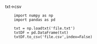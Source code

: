 txt->csv

        import numpy as np
        import pandas as pd
 
        txt = np.loadtxt('file.txt')
        txtDF = pd.DataFrame(txt)
        txtDF.to_csv('file.csv',index=False)



